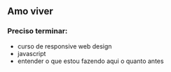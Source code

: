 ## Amo viver

### Preciso terminar: 
- curso de responsive web design
- javascript
- entender o que estou fazendo aqui o quanto antes
